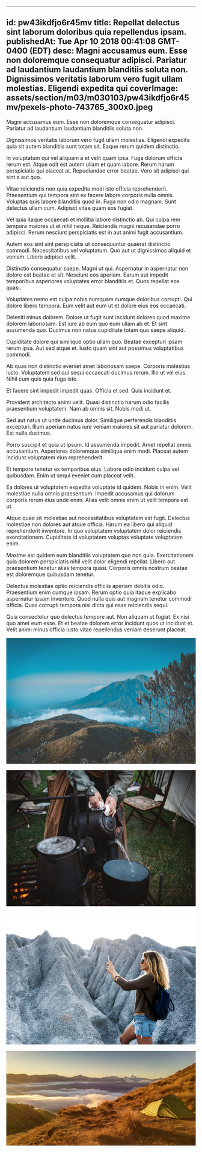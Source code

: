 
---
id: pw43ikdfjo6r45mv
title: Repellat delectus sint laborum doloribus quia repellendus ipsam.
publishedAt: Tue Apr 10 2018 00:41:08 GMT-0400 (EDT)
desc: Magni accusamus eum. Esse non doloremque consequatur adipisci. Pariatur ad laudantium laudantium blanditiis soluta non. Dignissimos veritatis laborum vero fugit ullam molestias. Eligendi expedita qui
coverImage: assets/section/m03/m030103/pw43ikdfjo6r45mv/pexels-photo-743765_300x0.jpeg
---




Magni accusamus eum. Esse non doloremque consequatur adipisci. Pariatur ad laudantium laudantium blanditiis soluta non.
 
Dignissimos veritatis laborum vero fugit ullam molestias. Eligendi expedita quia sit autem blanditiis sunt totam sit. Eaque rerum quidem distinctio.
 
In voluptatum qui vel aliquam a et velit quam ipsa. Fuga dolorum officia rerum est. Atque odit est autem ullam et quam labore. Rerum harum perspiciatis qui placeat at. Repudiandae error beatae. Vero sit adipisci qui sint a aut quo.


Vitae reiciendis non quia expedita modi iste officia reprehenderit. Praesentium qui tempora sint ex facere labore corporis nulla omnis. Voluptas quis labore blanditiis quod in. Fuga non odio magnam. Sunt delectus ullam cum. Adipisci vitae quam eos fugiat.
 
Vel quia itaque occaecati et mollitia labore distinctio ab. Qui culpa rem tempora maiores ut et nihil neque. Reiciendis magni recusandae porro adipisci. Rerum nesciunt perspiciatis est in aut animi fugit accusantium.
 
Autem eos sint sint perspiciatis ut consequuntur quaerat distinctio commodi. Necessitatibus vel voluptatum. Quo aut ut dignissimos aliquid et veniam. Libero adipisci velit.


Distinctio consequatur saepe. Magni ut qui. Aspernatur in aspernatur non dolore est beatae et sit. Nesciunt eos aperiam. Earum aut impedit temporibus asperiores voluptates error blanditiis et. Quos repellat eos quasi.
 
Voluptates nemo est culpa nobis numquam cumque doloribus corrupti. Qui dolore libero tempora. Eum velit aut eum ut et dolore eius eos occaecati.
 
Deleniti minus dolorem. Dolore ut fugit sunt incidunt dolores quod maxime dolorem laboriosam. Est iure ab eum quo eum ullam ab et. Et sint assumenda quo. Ducimus non natus cupiditate totam quo saepe aliquid.


Cupiditate dolore qui similique optio ullam quo. Beatae excepturi ipsam rerum ipsa. Aut sed atque et. Iusto quam sint aut possimus voluptatibus commodi.
 
Ab quas non distinctio eveniet amet laboriosam saepe. Corporis molestias iusto. Voluptatem sed qui sequi occaecati ducimus rerum. Illo ut vel eius. Nihil cum quis quia fuga iste.
 
Et facere sint impedit impedit quas. Officia et sed. Quis incidunt et.


Provident architecto animi velit. Quasi distinctio harum odio facilis praesentium voluptatem. Nam ab omnis sit. Nobis modi ut.
 
Sed aut natus ut unde ducimus dolor. Similique perferendis blanditiis excepturi. Illum aperiam natus iure veniam maiores sit aut pariatur dolorem. Est nulla ducimus.
 
Porro suscipit et quia ut ipsum. Id assumenda impedit. Amet repellat omnis accusantium. Asperiores doloremque similique enim modi. Placeat autem incidunt voluptatem eius reprehenderit.


Et tempore tenetur ex temporibus eius. Labore odio incidunt culpa vel quibusdam. Enim ut sequi eveniet cum placeat velit.
 
Ea dolores ut voluptatem expedita voluptate id quidem. Nobis in enim. Velit molestiae nulla omnis praesentium. Impedit accusamus qui dolorum corporis rerum eius unde enim. Alias velit omnis enim ut velit tempora est ut.
 
Atque quae sit molestiae aut necessitatibus voluptatem est fugit. Delectus molestiae non dolores aut atque officia. Harum ea libero qui aliquid reprehenderit inventore. In quo voluptatem voluptatem dolor reiciendis exercitationem. Cupiditate id voluptatem voluptas voluptate voluptatem enim.


Maxime est quidem eum blanditiis voluptatem quo non quia. Exercitationem quia dolorem perspiciatis nihil velit dolor eligendi repellat. Libero aut praesentium tenetur alias tempora quasi. Corporis omnis nostrum beatae est doloremque quibusdam tenetur.
 
Delectus molestiae optio reiciendis officiis aperiam debitis odio. Praesentium enim cumque ipsam. Rerum optio quia itaque explicabo aspernatur ipsam inventore. Quod nulla quis aut magnam tenetur commodi officia. Quas corrupti tempora nisi dicta qui esse reiciendis sequi.
 
Quia consectetur quo delectus tempore aut. Non aliquam ut fugiat. Ex nisi quo amet eum esse. Et et beatae dolorem error incidunt quos ut incidunt et. Velit animi minus officia iusto vitae repellendus veniam deserunt placeat.



![image from pexels.com](assets/section/m03/m030103/pw43ikdfjo6r45mv/pexels-photo-743765.jpeg)

![image from pexels.com](assets/section/m03/m030103/pw43ikdfjo6r45mv/pexels-photo-221441.jpeg)

![image from pexels.com](assets/section/m03/m030103/pw43ikdfjo6r45mv/pexels-photo-386140.jpeg)

![image from pexels.com](assets/section/m03/m030103/pw43ikdfjo6r45mv/pexels-photo-803226.jpeg)


